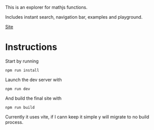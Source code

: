 This is an explorer for mathjs functions.

Includes instant search, navigation bar, examples and playground.

[Site](https://dvd101x.github.io/mathHelp/)

# Instructions

Start by running
```
npm run install
```
Launch the dev server with
```
npm run dev
````
And build the final site with
```
npm run build
```

Currently it uses vite, if I cann keep it simple y will migrate to no build process.